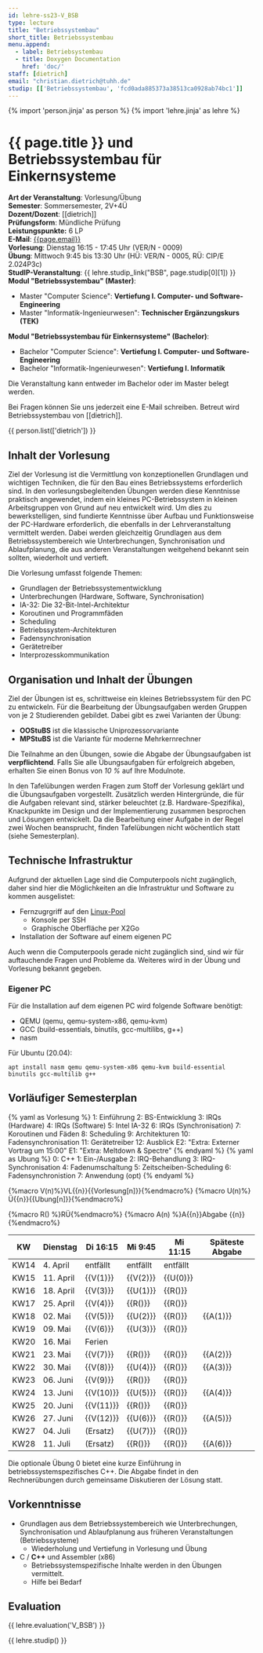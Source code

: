 ```yaml
---
id: lehre-ss23-V_BSB
type: lecture
title: "Betriebssystembau"
short_title: Betriebssystembau
menu.append:
  - label: Betriebsystembau
  - title: Doxygen Documentation
    href: 'doc/'
staff: [dietrich]
email: "christian.dietrich@tuhh.de"
studip: [['Betriebssystembau', 'fcd0ada885373a38513ca0928ab74bc1']]
---
```

{% import 'person.jinja' as person %}
{% import 'lehre.jinja' as lehre %}

# {{ page.title }} und Betriebssystembau für Einkernsysteme

<div class="well" markdown=1>

**Art der Veranstaltung**: Vorlesung/Übung<br/>
**Semester**: Sommersemester, 2V+4Ü<br/>
**Dozent/Dozent**: [[dietrich]]<br/>
**Prüfungsform**: Mündliche Prüfung<br/>
**Leistungspunkte:** 6 LP <br/>
**E-Mail**: [{{page.email}}](mailto:{{page.email}})<br/>
**Vorlesung**: Dienstag 16:15 - 17:45 Uhr (VER/N - 0009)<br/>
**Übung**: Mittwoch 9:45 bis 13:30 Uhr (HÜ: VER/N - 0005, RÜ: CIP/E  2.024P3c)<br/>
**StudIP-Veranstaltung**: {{ lehre.studip_link("BSB", page.studip[0][1]) }}<br/>
**Modul "Betriebssystembau" (Master)**:<br/>

- Master "Computer Science": **Vertiefung I. Computer- und Software-Engineering**
- Master "Informatik-Ingenieurwesen": **Technischer Ergänzungskurs (TEK)**

**Modul "Betriebssystembau für Einkernsysteme" (Bachelor)**:<br/>

- Bachelor "Computer Science": **Vertiefung I. Computer- und Software-Engineering**
- Bachelor "Informatik-Ingenieurwesen": **Vertiefung I. Informatik**
</div>

Die Veranstaltung kann entweder im Bachelor oder im Master belegt werden. 

Bei Fragen können Sie uns jederzeit eine E-Mail schreiben. Betreut wird
Betriebssystembau von [[dietrich]].

{{ person.list(['dietrich']) }}

## Inhalt der Vorlesung

Ziel der Vorlesung ist die Vermittlung von konzeptionellen Grundlagen und wichtigen Techniken, die für den Bau eines Betriebssystems erforderlich sind. In den vorlesungsbegleitenden Übungen werden diese Kenntnisse praktisch angewendet, indem ein kleines PC-Betriebssystem in kleinen Arbeitsgruppen von Grund auf neu entwickelt wird. Um dies zu bewerkstelligen, sind fundierte Kenntnisse über Aufbau und Funktionsweise der PC-Hardware erforderlich, die ebenfalls in der Lehrveranstaltung vermittelt werden. Dabei werden gleichzeitig Grundlagen aus dem Betriebssystembereich wie Unterbrechungen, Synchronisation und Ablaufplanung, die aus anderen Veranstaltungen weitgehend bekannt sein sollten, wiederholt und vertieft.

Die Vorlesung umfasst folgende Themen:

 - Grundlagen der Betriebssystementwicklung
 - Unterbrechungen (Hardware, Software, Synchronisation)
 - IA-32: Die 32-Bit-Intel-Architektur
 - Koroutinen und Programmfäden
 - Scheduling
 - Betriebssystem-Architekturen
 - Fadensynchronisation
 - Gerätetreiber
 - Interprozesskommunikation

## Organisation und Inhalt der Übungen

Ziel der Übungen ist es, schrittweise ein kleines Betriebssystem für
den PC zu entwickeln. Für die Bearbeitung der Übungsaufgaben werden
Gruppen von je 2 Studierenden gebildet. Dabei gibt es zwei Varianten der Übung:

- **OOStuBS** ist die klassische Uniprozessorvariante
- **MPStuBS** ist die Variante für moderne Mehrkernrechner

Die Teilnahme an den Übungen, sowie die Abgabe der Übungsaufgaben ist
**verpflichtend**. Falls Sie alle Übungsaufgaben für erfolgreich
abgeben, erhalten Sie einen Bonus von *10 %* auf Ihre Modulnote.

In den Tafelübungen werden Fragen zum Stoff der Vorlesung geklärt und
die Übungsaufgaben vorgestellt. Zusätzlich werden Hintergründe, die
für die Aufgaben relevant sind, stärker beleuchtet (z.B.
Hardware-Spezifika), Knackpunkte im Design und der Implementierung
zusammen besprochen und Lösungen entwickelt. Da die Bearbeitung einer 
Aufgabe in der Regel zwei Wochen beansprucht, finden Tafelübungen nicht 
wöchentlich statt (siehe Semesterplan).


## Technische Infrastruktur

Aufgrund der aktuellen Lage sind die Computerpools nicht zugänglich, daher
sind hier die Möglichkeiten an die Infrastruktur und Software zu kommen
ausgelistet:

- Fernzugrgriff auf den [Linux-Pool](https://www.tuhh.de/rzt/studium/pools.html)
  - Konsole per SSH
  - Graphische Oberfläche per X2Go
- Installation der Software auf einem eigenen PC

Auch wenn die Computerpools gerade nicht zugänglich sind, sind wir für
auftauchende Fragen und Probleme da. Weiteres wird in der Übung und
Vorlesung bekannt gegeben.

### Eigener PC

Für die Installation auf dem eigenen PC wird folgende Software benötigt:

* QEMU (qemu, qemu-system-x86, qemu-kvm)
* GCC (build-essentials, binutils, gcc-multilibs, g++)
* nasm

Für Ubuntu (20.04):
```
apt install nasm qemu qemu-system-x86 qemu-kvm build-essential binutils gcc-multilib g++
```

## Vorläufiger Semesterplan

{% yaml as Vorlesung %}
1: Einführung
2: BS-Entwicklung
3: IRQs (Hardware)
4: IRQs (Software)
5: Intel IA-32
6: IRQs (Synchronisation)
7: Koroutinen und Fäden
8: Scheduling
9: Architekturen
10: Fadensynchronisation
11: Gerätetreiber
12: Ausblick
E2: "Extra: Externer Vortrag um 15:00"
E1: "Extra: Meltdown & Spectre"
{% endyaml %}
{% yaml as Ubung %}
0: C++
1: Ein-/Ausgabe
2: IRQ-Behandlung
3: IRQ-Synchronisation
4: Fadenumschaltung
5: Zeitscheiben-Scheduling
6: Fadensynchronistion
7: Anwendung (opt)
{% endyaml %}

{%macro V(n)%}<span class="badge bg-primary">VL{{n}}</span><span class="badge bg-secondary">{{Vorlesung[n]}}</span>{%endmacro%}
{%macro U(n)%}<span class="badge bg-success">Ü{{n}}</span><span class="badge bg-secondary">{{Ubung[n]}}</span>{%endmacro%}

{%macro R() %}<span class="badge bg-warning">RÜ</span>{%endmacro%}
{%macro A(n) %}<span class="badge bg-danger">A{{n}}</span><span class="badge bg-secondary">Abgabe {{n}}</span>{%endmacro%}

| KW   | Dienstag  | Di 16:15  | Mi 9:45  | Mi 11:15 | Späteste Abgabe |
|------|-----------|-----------|----------|----------|-----------------|
| KW14 | 4. April  | entfällt  | entfällt | entfällt |
| KW15 | 11. April | {{V(1)}}  | {{V(2)}} | {{U(0)}} |                 |
| KW16 | 18. April | {{V(3)}}  | {{U(1)}} | {{R()}}  |                 |
| KW17 | 25. April | {{V(4)}}  | {{R()}}  | {{R()}}  |                 |
| KW18 | 02. Mai   | {{V(5)}}  | {{U(2)}} | {{R()}}  | {{A(1)}}        |
| KW19 | 09. Mai   | {{V(6)}}  | {{U(3)}} | {{R()}}  |                 |
| KW20 | 16. Mai   | Ferien    |          |          |                 |
| KW21 | 23. Mai   | {{V(7)}}  | {{R()}}  | {{R()}}  | {{A(2)}}        |
| KW22 | 30. Mai   | {{V(8)}}  | {{U(4)}} | {{R()}}  | {{A(3)}}        |
| KW23 | 06. Juni  | {{V(9)}}  | {{R()}}  | {{R()}}  |                 |
| KW24 | 13. Juni  | {{V(10)}} | {{U(5)}} | {{R()}}  | {{A(4)}}        |
| KW25 | 20. Juni  | {{V(11)}} | {{R()}}  | {{R()}}  |                 |
| KW26 | 27. Juni  | {{V(12)}} | {{U(6)}} | {{R()}}  | {{A(5)}}        |
| KW27 | 04. Juli  | (Ersatz)  | {{U(7)}} | {{R()}}  |                 |
| KW28 | 11. Juli  | (Ersatz)  | {{R()}}  | {{R()}}  | {{A(6)}}        |



Die optionale Übung 0 bietet eine kurze Einführung in
betriebssystemspezifisches C++. Die Abgabe findet in den
Rechnerübungen durch gemeinsame Diskutieren der Lösung statt.

## Vorkenntnisse

- Grundlagen aus dem Betriebssystembereich wie Unterbrechungen,
  Synchronisation und Ablaufplanung aus früheren Veranstaltungen (Betriebssysteme)
    - Wiederholung und Vertiefung in Vorlesung und Übung
- C / **C++** und Assembler (x86)
    - Betriebssystemspezifische Inhalte werden in den Übungen vermittelt.
    - Hilfe bei Bedarf

## Evaluation

{{ lehre.evaluation('V_BSB') }}


{{ lehre.studip() }}
